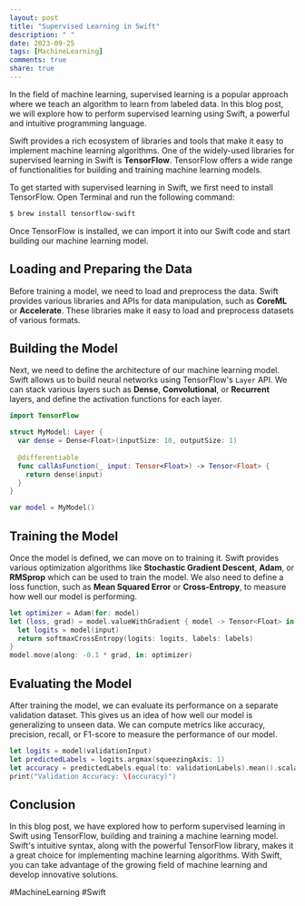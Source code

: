 ```yaml
---
layout: post
title: "Supervised Learning in Swift"
description: " "
date: 2023-09-25
tags: [MachineLearning]
comments: true
share: true
---
```


In the field of machine learning, supervised learning is a popular approach where we teach an algorithm to learn from labeled data. In this blog post, we will explore how to perform supervised learning using Swift, a powerful and intuitive programming language.

Swift provides a rich ecosystem of libraries and tools that make it easy to implement machine learning algorithms. One of the widely-used libraries for supervised learning in Swift is **TensorFlow**. TensorFlow offers a wide range of functionalities for building and training machine learning models.

To get started with supervised learning in Swift, we first need to install TensorFlow. Open Terminal and run the following command:

```bash
$ brew install tensorflow-swift
```
Once TensorFlow is installed, we can import it into our Swift code and start building our machine learning model. 

## Loading and Preparing the Data

Before training a model, we need to load and preprocess the data. Swift provides various libraries and APIs for data manipulation, such as **CoreML** or **Accelerate**. These libraries make it easy to load and preprocess datasets of various formats.

## Building the Model

Next, we need to define the architecture of our machine learning model. Swift allows us to build neural networks using TensorFlow's `Layer` API. We can stack various layers such as **Dense**, **Convolutional**, or **Recurrent** layers, and define the activation functions for each layer.

```swift
import TensorFlow

struct MyModel: Layer {
  var dense = Dense<Float>(inputSize: 10, outputSize: 1)
  
  @differentiable
  func callAsFunction(_ input: Tensor<Float>) -> Tensor<Float> {
    return dense(input)
  }
}

var model = MyModel()
```

## Training the Model

Once the model is defined, we can move on to training it. Swift provides various optimization algorithms like **Stochastic Gradient Descent**, **Adam**, or **RMSprop** which can be used to train the model. We also need to define a loss function, such as **Mean Squared Error** or **Cross-Entropy**, to measure how well our model is performing.

```swift
let optimizer = Adam(for: model)
let (loss, grad) = model.valueWithGradient { model -> Tensor<Float> in
  let logits = model(input)
  return softmaxCrossEntropy(logits: logits, labels: labels)
}
model.move(along: -0.1 * grad, in: optimizer)
```

## Evaluating the Model

After training the model, we can evaluate its performance on a separate validation dataset. This gives us an idea of how well our model is generalizing to unseen data. We can compute metrics like accuracy, precision, recall, or F1-score to measure the performance of our model.

```swift
let logits = model(validationInput)
let predictedLabels = logits.argmax(squeezingAxis: 1)
let accuracy = predictedLabels.equal(to: validationLabels).mean().scalarized()
print("Validation Accuracy: \(accuracy)")
```

## Conclusion

In this blog post, we have explored how to perform supervised learning in Swift using TensorFlow, building and training a machine learning model. Swift's intuitive syntax, along with the powerful TensorFlow library, makes it a great choice for implementing machine learning algorithms. With Swift, you can take advantage of the growing field of machine learning and develop innovative solutions.

#MachineLearning #Swift